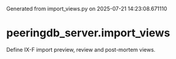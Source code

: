Generated from import_views.py on 2025-07-21 14:23:08.671110

# peeringdb_server.import_views

Define IX-F import preview, review and post-mortem views.
